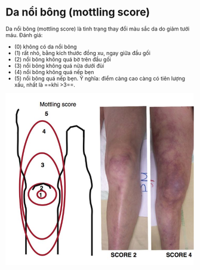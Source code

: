 # Da nổi bông (mottling score)
Da nổi bông (mottling score) là tình trạng thay đổi màu sắc da do giảm tưới máu.
Đánh giá:
- (0) không có da nổi bông
- (1) rất nhỏ, bằng kích thước đồng xu, ngay giữa đầu gối
- (2) nổi bông không quá bờ trên đầu gối
- (3) nổi bông không quá nửa dưới đùi
- (4) nổi bông không quá nếp bẹn
- (5) nổi bông quá nếp bẹn.
Ý nghĩa: điểm càng cao càng có tiên lượng xấu, nhất là  ==khi >3==.

![Da nổi bông-1716731442162.jpeg](../200%20FILES/201%20Image/image/Da%20n%E1%BB%95i%20b%C3%B4ng-1716731442162.jpeg)

